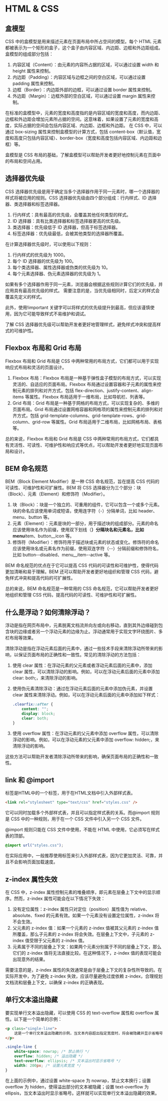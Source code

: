 # HTML & CSS

## 盒模型

CSS 中的盒模型是用来描述元素在页面布局中所占空间的模型。每个 HTML 元素都被表示为一个矩形的盒子，这个盒子由内容区域、内边距、边框和外边距组成。
盒模型的组成部分包括：

1. 内容区域（Content）：由元素的内容所占据的区域，可以通过设置 width 和 height 属性来控制。
2. 内边距（Padding）：内容区域与边框之间的空白区域，可以通过设置 padding 属性来控制。
3. 边框（Border）：内边距外部的边框，可以通过设置 border 属性来控制。
4. 外边距（Margin）：边框外部的空白区域，可以通过设置 margin 属性来控制。

在标准的盒模型中，元素的宽度和高度指的是内容区域的宽度和高度，而内边距、边框和外边距会增加元素所占据的空间。这意味着，如果设置了元素的宽度和高度，实际占据的空间会包括内容区域、内边距、边框和外边距。
在 CSS 中，可以通过 box-sizing 属性来控制盒模型的计算方式，包括 content-box（默认值，宽度和高度只包括内容区域）、border-box（宽度和高度包括内容区域、内边距和边框）等。

盒模型是 CSS 布局的基础，了解盒模型可以帮助开发者更好地控制元素在页面中的布局和空间占用。

## 选择器优先级

CSS 选择器优先级是用于确定当多个选择器作用于同一元素时，哪一个选择器的样式将被应用的规则。CSS 选择器优先级由四个部分组成：行内样式、ID 选择器、类选择器和标签选择器。

1. 行内样式：具有最高的优先级，会覆盖其他任何类型的样式。
2. ID 选择器：具有比类选择器和标签选择器更高的优先级。
3. 类选择器：优先级低于 ID 选择器，但高于标签选择器。
4. 标签选择器：优先级最低，会被其他类型的选择器所覆盖。

在计算选择器优先级时，可以使用以下规则：

1. 行内样式的优先级为 1000。
2. 每个 ID 选择器的优先级为 100。
3. 每个类选择器、属性选择器或伪类的优先级为 10。
4. 每个元素选择器、伪元素选择器的优先级为 1。

如果有多个选择器作用于同一元素，浏览器会根据这些规则计算它们的优先级，并应用具有最高优先级的样式。
需要注意的是，当优先级相同时，后定义的样式会覆盖先定义的样式。

此外，使用!important 关键字可以将样式的优先级提升到最高，但应该谨慎使用，因为它可能导致样式不易维护和调试。

了解 CSS 选择器优先级可以帮助开发者更好地管理样式，避免样式冲突和提高样式的可维护性。

## Flexbox 布局和 Grid 布局

Flexbox 布局和 Grid 布局是 CSS 中两种常用的布局方式，它们都可以用于实现响应式布局和灵活的页面设计。

1. Flexbox 布局：Flexbox 布局是一种基于弹性盒子模型的布局方式，可以实现灵活的、自适应的页面布局。Flexbox 布局通过设置容器和子元素的属性来控制元素的排列和对齐方式，包括 flex-direction、justify-content、align-items 等属性。Flexbox 布局适用于一维布局，比如导航栏、列表等。
2. Grid 布局：Grid 布局是一种基于网格的布局方式，可以实现复杂的、多维的页面布局。Grid 布局通过设置网格容器和网格项的属性来控制元素的排列和对齐方式，包括 grid-template-columns、grid-template-rows、grid-column、grid-row 等属性。Grid 布局适用于二维布局，比如网格布局、表格等。

总的来说，Flexbox 布局和 Grid 布局是 CSS 中两种常用的布局方式，它们都具有灵活性、可读性、可维护性和响应式等优点，可以帮助开发者更好地实现页面布局和设计。

## BEM 命名规范

BEM（Block Element Modifier）是一种 CSS 命名规范，旨在提高 CSS 代码的可读性、可维护性和可扩展性。BEM 将 CSS 选择器分为三个部分：块（Block）、元素（Element）和修饰符（Modifier）。

1. 块（Block）：块是一个独立的、可重用的组件，它可以包含一个或多个元素。块的命名应该使用单词或短语，使用连字符（-）分隔单词，比如 header、menu、button 等。
2. 元素（Element）：元素是块的一部分，用于描述块的组成部分。元素的命名应该使用块名作为前缀，使用双下划线（**）分隔块名和元素名，比如 menu**item、button\_\_icon 等。
3. 修饰符（Modifier）：修饰符用于描述块或元素的状态或变化。修饰符的命名应该使用块名或元素名作为前缀，使用双连字符（--）分隔前缀和修饰符名，比如 button--disabled、menu\_\_item--active 等。

BEM 命名规范的优点在于它可以提高 CSS 代码的可读性和可维护性，使得代码更加清晰和易于理解。BEM 还可以帮助开发者更好地组织和管理 CSS 代码，避免样式冲突和提高代码的可扩展性。

总的来说，BEM 命名规范是一种常用的 CSS 命名规范，它可以帮助开发者更好地组织和管理 CSS 代码，提高代码的可读性、可维护性和可扩展性。

## 什么是浮动？如何清除浮动？

浮动是指在网页布局中，元素脱离文档流并向左或向右移动，直到其外边缘碰到包含块的边缘或者另一个浮动元素的边缘为止。浮动通常用于实现文字环绕图片、多栏布局等效果。

清除浮动是指在浮动元素后面的元素中，通过一些技术手段来清除浮动所带来的影响，以保证页面布局的正确性和一致性。常见的清除浮动的方法包括：

1. 使用 clear 属性：在浮动元素的父元素或者浮动元素后面的元素中，添加 clear 属性，可以清除浮动的影响。例如，可以在浮动元素后面的元素中添加 clear: both;，来清除浮动的影响。

2. 使用伪元素清除浮动：通过在浮动元素后面的元素中添加伪元素，并设置 clear 属性来清除浮动。例如，可以在浮动元素后面的元素中添加如下样式：
    ```css
    .clearfix::after {
        content: "";
        display: block;
        clear: both;
    }
    ```
3. 使用 overflow 属性：在浮动元素的父元素中添加 overflow 属性，可以清除浮动的影响。例如，可以在浮动元素的父元素中添加 overflow: hidden;，来清除浮动的影响。

这些方法可以帮助开发者清除浮动所带来的影响，确保页面布局的正确性和一致性。

## link 和 @import

<link>标签是HTML中的一个标签，用于在HTML文档中引入外部样式表。

```html
<link rel="stylesheet" type="text/css" href="styles.css" />
```

它可以同时加载多个外部样式表，并且可以指定样式表的关系。而@import 规则是 CSS 中的一种规则，用于在一个 CSS 文件中引入另一个 CSS 文件。

@import 规则只能在 CSS 文件中使用，不能在 HTML 中使用，它必须写在样式表的顶部。

```css
@import url("styles.css");
```

在实际应用中，一般推荐使用<link>标签来引入外部样式表，因为它更加灵活、可靠，并且不会影响页面加载速度。

## z-index 属性失效

在 CSS 中，z-index 属性控制元素的堆叠顺序，即元素在层叠上下文中的显示顺序。然而，z-index 属性可能会在以下情况下失效：

1. 没有定位属性：z-index 属性只对定位（position）属性值为 relative、absolute、fixed 的元素有效。如果一个元素没有设置定位属性，z-index 将不会生效。
2. 父元素的 z-index 值：如果一个元素的 z-index 值被其父元素的 z-index 值所覆盖，那么子元素的 z-index 将会失效。在层叠上下文中，子元素的 z-index 值受限于父元素的 z-index 值。
3. 元素属于不同的层叠上下文：如果两个元素分别属于不同的层叠上下文，那么它们的 z-index 值将无法直接比较。在这种情况下，z-index 值的表现可能会出现意外的结果。

需要注意的是，z-index 属性的失效通常是由于层叠上下文的复杂性所导致的。在实际开发中，为了避免 z-index 失效，应该尽量避免过度依赖 z-index，合理规划文档流和层叠上下文，以确保 z-index 的正确表现。

## 单行文本溢出隐藏

要实现单行文本溢出隐藏，可以使用 CSS 的 text-overflow 属性和 overflow 属性。以下是一个简单的示例：

```html
<p class="single-line">
    这是一个单行文本溢出隐藏的示例，当文本内容超出指定宽度时，将会被隐藏并显示省略号。
</p>
```

```css
.single-line {
    white-space: nowrap; /* 禁止换行 */
    overflow: hidden; /* 溢出隐藏 */
    text-overflow: ellipsis; /* 文本溢出时显示省略号 */
    width: 200px; /* 设置元素宽度 */
}
```

在上面的示例中，通过设置 white-space 为 nowrap，禁止文本换行；设置 overflow 为 hidden，使得溢出部分的文本被隐藏；设置 text-overflow 为 ellipsis，当文本溢出时显示省略号。这样就可以实现单行文本溢出隐藏的效果。
